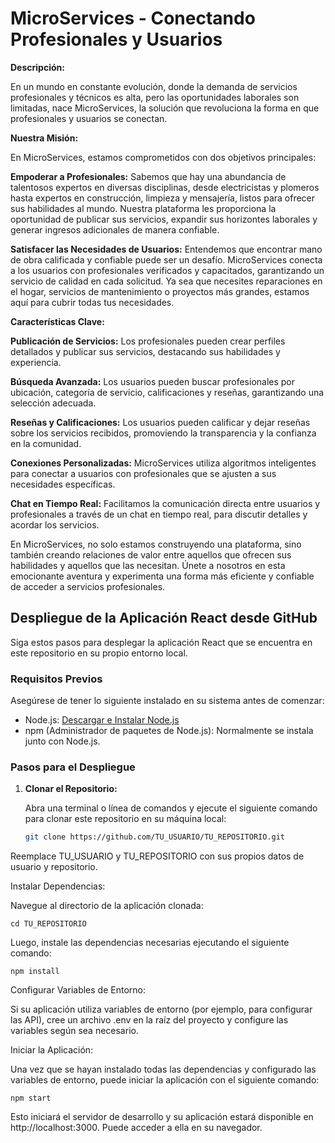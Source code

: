 # MicroServices - Conectando Profesionales y Usuarios

**Descripción:**

En un mundo en constante evolución, donde la demanda de servicios profesionales y técnicos es alta, pero las oportunidades laborales son limitadas, nace MicroServices, la solución que revoluciona la forma en que profesionales y usuarios se conectan.

**Nuestra Misión:**

En MicroServices, estamos comprometidos con dos objetivos principales:

**Empoderar a Profesionales:** Sabemos que hay una abundancia de talentosos expertos en diversas disciplinas, desde electricistas y plomeros hasta expertos en construcción, limpieza y mensajería, listos para ofrecer sus habilidades al mundo. Nuestra plataforma les proporciona la oportunidad de publicar sus servicios, expandir sus horizontes laborales y generar ingresos adicionales de manera confiable.

**Satisfacer las Necesidades de Usuarios:** Entendemos que encontrar mano de obra calificada y confiable puede ser un desafío. MicroServices conecta a los usuarios con profesionales verificados y capacitados, garantizando un servicio de calidad en cada solicitud. Ya sea que necesites reparaciones en el hogar, servicios de mantenimiento o proyectos más grandes, estamos aquí para cubrir todas tus necesidades.

**Características Clave:**

**Publicación de Servicios:** Los profesionales pueden crear perfiles detallados y publicar sus servicios, destacando sus habilidades y experiencia.

**Búsqueda Avanzada:** Los usuarios pueden buscar profesionales por ubicación, categoría de servicio, calificaciones y reseñas, garantizando una selección adecuada.

**Reseñas y Calificaciones:** Los usuarios pueden calificar y dejar reseñas sobre los servicios recibidos, promoviendo la transparencia y la confianza en la comunidad.

**Conexiones Personalizadas:** MicroServices utiliza algoritmos inteligentes para conectar a usuarios con profesionales que se ajusten a sus necesidades específicas.

**Chat en Tiempo Real:** Facilitamos la comunicación directa entre usuarios y profesionales a través de un chat en tiempo real, para discutir detalles y acordar los servicios.

En MicroServices, no solo estamos construyendo una plataforma, sino también creando relaciones de valor entre aquellos que ofrecen sus habilidades y aquellos que las necesitan. Únete a nosotros en esta emocionante aventura y experimenta una forma más eficiente y confiable de acceder a servicios profesionales.

## Despliegue de la Aplicación React desde GitHub

Siga estos pasos para desplegar la aplicación React que se encuentra en este repositorio en su propio entorno local.

### Requisitos Previos

Asegúrese de tener lo siguiente instalado en su sistema antes de comenzar:

- Node.js: [Descargar e Instalar Node.js](https://nodejs.org/)
- npm (Administrador de paquetes de Node.js): Normalmente se instala junto con Node.js.

### Pasos para el Despliegue

1. **Clonar el Repositorio:**

   Abra una terminal o línea de comandos y ejecute el siguiente comando para clonar este repositorio en su máquina local:

   ```bash
   git clone https://github.com/TU_USUARIO/TU_REPOSITORIO.git 
   ```
   

Reemplace TU_USUARIO y TU_REPOSITORIO con sus propios datos de usuario y repositorio.

Instalar Dependencias:

Navegue al directorio de la aplicación clonada:

   
    cd TU_REPOSITORIO 

Luego, instale las dependencias necesarias ejecutando el siguiente comando:

    
    npm install 
    

Configurar Variables de Entorno:

Si su aplicación utiliza variables de entorno (por ejemplo, para configurar las API), cree un archivo .env en la raíz del proyecto y configure las variables según sea necesario.

Iniciar la Aplicación:

Una vez que se hayan instalado todas las dependencias y configurado las variables de entorno, puede iniciar la aplicación con el siguiente comando:



    npm start 



Esto iniciará el servidor de desarrollo y su aplicación estará disponible en http://localhost:3000. Puede acceder a ella en su navegador.

